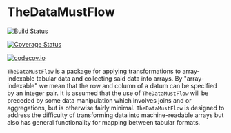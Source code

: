 # TheDataMustFlow

[![Build Status](https://travis-ci.org/ExpandingMan/TheDataMustFlow.jl.svg?branch=master)](https://travis-ci.org/ExpandingMan/TheDataMustFlow.jl)

[![Coverage Status](https://coveralls.io/repos/ExpandingMan/TheDataMustFlow.jl/badge.svg?branch=master&service=github)](https://coveralls.io/github/ExpandingMan/TheDataMustFlow.jl?branch=master)

[![codecov.io](http://codecov.io/github/ExpandingMan/TheDataMustFlow.jl/coverage.svg?branch=master)](http://codecov.io/github/ExpandingMan/TheDataMustFlow.jl?branch=master)


`TheDataMustFlow` is a package for applying transformations to array-indexable tabular data and collecting said data into arrays.  By "array-indexable" we mean
that the row and column of a datum can be specified by an integer pair.  It is assumed that the use of `TheDataMustFlow` will be preceded by some data
manipulation which involves joins and or aggregations, but is otherwise fairly minimal.  `TheDataMustFlow` is designed to address the difficulty of transforming
data into machine-readable arrays but also has general functionality for mapping between tabular formats.


